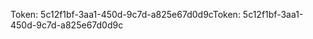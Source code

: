 <span data-ttu-id="3a7e4-101">Token: 5c12f1bf-3aa1-450d-9c7d-a825e67d0d9c</span><span class="sxs-lookup"><span data-stu-id="3a7e4-101">Token: 5c12f1bf-3aa1-450d-9c7d-a825e67d0d9c</span></span>